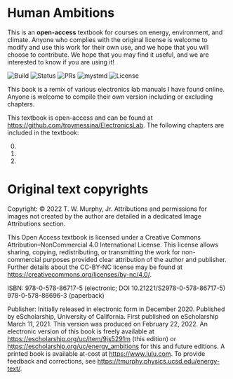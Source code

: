 # Human Ambitions
This is an **open-access** textbook for courses on energy, environment, and climate. Anyone who complies with the original license is welcome to modify and use this work for their own use, and we hope that you will choose to contribute.  We hope that you may find it useful, and we are interested to know if you are using it!

![Build](https://img.shields.io/github/actions/workflow/status/troymessina/HumanAmbitions/deploy.yml?branch=main)
![Status](https://img.shields.io/badge/Status-Active-brightgreen)
![PRs](https://img.shields.io/badge/PRs-Welcome-brightgreen)
![mystmd](https://img.shields.io/badge/Built%20with-mystmd-8A2BE2)
![License](https://badgen.net/badge/license/CC-BY-NC-4.0/green)


This book is a remix of various electronics lab manuals I have found online. Anyone is welcome to compile their own version including or excluding chapters.  

This textbook is open-access and can be found at https://github.com/troymessina/ElectronicsLab. The following chapters are included in the textbook:

0. 
1.
2.


# Original text copyrights
Copyright: © 2022 T. W. Murphy, Jr. Attributions and permissions for images not created by the author are detailed in a dedicated Image Attributions section.

This Open Access textbook is licensed under a Creative Commons Attribution–NonCommercial 4.0 International License. This license allows sharing, copying, redistributing, or transmitting the work for non-commercial purposes provided clear attribution of the author and publisher. Further details about the CC-BY-NC license may be found at https://creativecommons.org/licenses/by-nc/4.0/.

ISBN: 978-0-578-86717-5 (electronic; DOI 10.21221/S2978-0-578-86717-5)
978-0-578-86696-3 (paperback)

Publisher: Initially released in electronic form in December 2020. Published by eScholarship, University of California. First published on eScholarship March 11, 2021. This version was produced on February 22, 2022. An electronic version of this book is freely available at https://escholarship.org/uc/item/9js5291m (this edition) or https://escholarship.org/uc/energy_ambitions for this and future editions. A printed book is available at-cost at https://www.lulu.com. To provide feedback and corrections, see https://tmurphy.physics.ucsd.edu/energy-text/.

